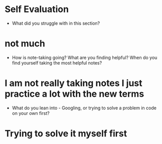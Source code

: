# Self Evaluation

- What did you struggle with in this section?
# not much
- How is note-taking going? What are you finding helpful? When do you find yourself taking the most helpful notes?
# I am not really taking notes I just practice a lot with the new terms
- What do you lean into - Googling, or trying to solve a problem in code on your own first?
# Trying to solve it myself first
